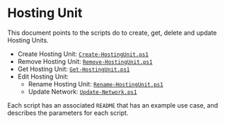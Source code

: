 # Hosting Unit
This document points to the scripts do to create, get, delete and update Hosting Units.

- Create Hosting Unit: [`Create-HostingUnit.ps1`](./Add%20Hosting%20Unit/)
- Remove Hosting Unit: [`Remove-HostingUnit.ps1`](./Remove%20Hosting%20Unit/)
- Get Hosting Unit: [`Get-HostingUnit.ps1`](./Get%20Hosting%20Unit/)
- Edit Hosting Unit:
    - Rename Hosting Unit: [`Rename-HostingUnit.ps1`](./Rename%20Hosting%20Unit/)
    - Update Network: [`Update-Network.ps1`](./Update%20Network/)

Each script has an associated `README` that has an example use case, and describes the parameters for each script.